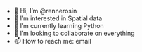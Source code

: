- 👋 Hi, I’m @rennerosin
- 👀 I’m interested in Spatial data
- 🌱 I’m currently learning Python
- 💞️ I’m looking to collaborate on everything
- 📫 How to reach me: email

<!---
rennerosin/rennerosin is a ✨ special ✨ repository because its `README.md` (this file) appears on your GitHub profile.
You can click the Preview link to take a look at your changes.
--->
